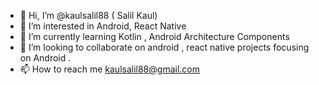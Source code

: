 - 👋 Hi, I’m @kaulsalil88 ( Salil Kaul)
- 👀 I’m interested in Android, React Native
- 🌱 I’m currently learning Kotlin , Android Architecture Components
- 💞️ I’m looking to collaborate on android , react native projects focusing on Android .
- 📫 How to reach me kaulsalil88@gmail.com

<!---
kaulsalil88/kaulsalil88 is a ✨ special ✨ repository because its `README.md` (this file) appears on your GitHub profile.
You can click the Preview link to take a look at your changes.
--->
